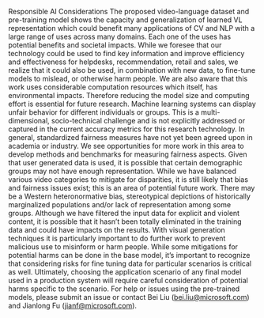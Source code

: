 Responsible AI Considerations
The proposed video-language dataset and pre-training model shows the capacity and generalization of learned VL representation which could benefit many applications of CV and NLP with a large range of uses across many domains. Each one of the uses has potential benefits and societal impacts. While we foresee that our technology could be used to find key information and improve efficiency and effectiveness for helpdesks, recommendation, retail and sales, we realize that it could also be used, in combination with new data, to fine-tune models to mislead, or otherwise harm people. We are also aware that this work uses considerable computation resources which itself, has environmental impacts. Therefore reducing the model size and computing effort is essential for future research.
Machine learning systems can display unfair behavior for different individuals or groups. This is a multi-dimensional, socio-technical challenge and is not explicitly addressed or captured in the current accuracy metrics for this research technology. In general, standardized fairness measures have not yet been agreed upon in academia or industry. We see opportunities for more work in this area to develop methods and benchmarks for measuring fairness aspects.
Given that user generated data is used, it is possible that certain demographic groups may not have enough representation. While we have balanced various video categories to mitigate for disparities, it is still likely that bias and fairness issues exist; this is an area of potential future work.  There may be a Western heteronormative bias, stereotypical depictions of historically marginalized populations and/or lack of representation among some groups. Although we have filtered the input data for explicit and violent content, it is possible that it hasn’t been totally eliminated in the training data and could have impacts on the results.
With visual generation techniques it is particularly important to do further work to prevent malicious use to misinform or harm people.
While some mitigations for potential harms can be done in the base model, it’s important to recognize that considering risks for fine tuning data for particular scenarios is critical as well. Ultimately, choosing the application scenario of any final model used in a production system will require careful consideration of potential harms specific to the scenario. 
For help or issues using the pre-trained models, please submit an issue or contact Bei Liu (bei.liu@microsoft.com) and Jianlong Fu (jianf@microsoft.com).
